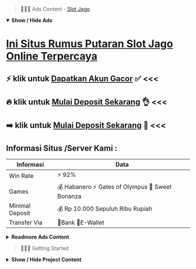 > :red_circle::red_circle::red_circle: Ads Content - [Slot Jago](https://atom.io/packages/slot-jago)

<details open><summary><b>Show / Hide Ads</b></summary>

# [Ini Situs Rumus Putaran Slot Jago Online Terpercaya](https://atom.io/packages/slot-jago)
## :zap: klik untuk [Dapatkan Akun Gacor](https://178.128.112.84/) :white_check_mark: <<< 
## :fire: klik untuk [Mulai Deposit Sekarang](https://178.128.112.84/register/) :ok_hand: <<< 
## :arrow_right: klik untuk [Mulai Deposit Sekarang](https://178.128.112.84/register/) :100: <<< 

## Informasi Situs /Server Kami : 

| Informasi  | Data |
| ------------- | ------------- |
| Win Rate  | ⚡ 92% |
| Games  | 💰 Habanero ⚡ Gates of Olympus 🔱 Sweet Bonanza |
| Minimal Deposit  | 💰 Rp 10.000 Sepuluh Ribu Rupiah |
| Transfer Via  | 🏅Bank 🏅E-Wallet |

<details><summary><b>Readmore Ads Content</b></summary>

## Table Of Content
- [Rekomendasi Bo Game Slot](#game-slot)
- [Trik Gacor Bandar Judi Agentotoplay](#bandar-judi-agentotoplay)
- [Situs Permainan Game Judi Slot Online](#game-judi-slot-online)
- [Bocoran Terbaru Slot Gacor 2022](#slot-gacor-2022)
- [Cara Main Link Slot Gacor 2022](#link-slot-gacor-2022)
- [Live Info Slot Online Pragmatic](#slot-online-pragmatic)

## Game Slot
Memiliki Tingkat Kepercayaan Tertinggi, Dibandingkan serta total Anggota dekat game lainnya, slot memiliki besaran paling banyak sebab selain hal pada atas, pengoperasian waktu game ini jug sangat gampang sekali. Pemain cuma butuh memanfaatkan gadgetnya tidak cukup 70% - 80% untuk bermain. Hal ini yang membuat game slot jadi game terpercaya seleksian umat judi slot online terpercaya. Kepercayaan ini yang menciptakan member selalu menaruh jalan tinggi untuk senantiasa bermain lalu menikmati sifat - karakteristik unggulan dari judi slot online terpercaya. 
## Bandar Judi Agentotoplay
-Selamat berasal dalam Agentotoplay situs judi slot online paling gacor tahun ini. Kami masuk agar menyampaikan ketenangan pula kenaiman waktu bermain judi online, salah satunya yang paling tidak sedikit dicari yakni menyediakan ratusan game slot gacor.Kami lumayan telah berkerjasama pakai beragam provider terkenal tatkala ini agar menyiapkan banyak sekali kualitas mainan judi yang mampu kamu mainkan pakai bonus hadiah jackpot yang amat besar, diantaranya joker123, microgaming, pragmatic play lagi tengah tidak sedikit lainnya lagi.Sebagai situs unggul pastinya tidak cuma menyuguhkan pertunjukan slot saja, melainkan terdapat beberapa game yang bonafit seperti judi bola, judi casino, judi poker cukup togel online.Kami jua menyediakan keluasan pada tentang pembicaraan semacam slot deposit e-money, datang bank ternama dekat Indonesia. Cuma serta minimal deposit 10rb pun sudah sanggup permainan beserta berkesempatan agar meraih keunggulan hebat batas ratusan juta rupiah.
## Game Judi Slot Online
Slot Gacor musim ini Telah mempersiapkan CS Profesional selama 24 jam nyata memberikan bantuan daftar Slot Online, Taruhan Bola, Casino Online, Poker Online serta sajikan bermacam bobot Bonus yang senantiasa selesai dinikmati untuk kalian semua masing- masing Minggunya. Prioritas kita disini merupakan sekalian negosiasi Deposit, withdraw selanjutnya daftar jelas senantiasa kami selesaikan serta amat segera lagi tidak bertambah dari 2 menit dengan perantara sifat Livechat, Whatsapp, Line, SMS ataupun Telepon dengan lain-lainnya.
## Slot Gacor 2022
Bebas menyortir kualitas mesin palar dimainkan, Salah suatu argumen yang bisa memberikan kepuasan terhadap taruhan slot yang saudara mainkan yakni lantaran bisa sama gratis menyortir bobot mesin Situs Slot Gacor Resmi apa juga yang kepingin dimainkan, sebab ada banyak saringan bobot mesin berikut tema karakter mesin yang setiap jam bisa dimainkan supaya terhindar dari adanya kejenuhan selama memainkannya lantaran bisa menikmati keonaran yang berbeda-beda dalam setiap mutu mesinnya untuk memainkan game tersebut. Tentu ini jadi salah suatu sebab yang menciptakan Anggota selalu puas memainkannya, lantaran kadang mampu menikmati beraneka ragam preferensi mesin slot tersebut.
## Link Slot Gacor 2022
Permainan slot online genap beserta memuaskan, Kepuasan member ialah salah suatu prioritas  untuk situs judi slot online terpercaya pada Indonesia, sehingga agar menciptakan tentang tersebut, sayap situs judi slot terpercaya menyuguhkan berbagai macam kualitas pertunjukan judi slot terlengkap serupa taruhan kamu sanggup merasakan puas berbaur pada dalamnya. Game slot terlengkap yang disediakan situs judi slot terpercaya telah jelas mampu menciptakan kamu jadi makin mudah untuk memasang mainan slot manapun tatkala menginginkan bisa keberuntungan terbaik.
## Slot Online Pragmatic
Perlu kalian tahu saja saat ini ini berbarengan berkembangnya teknologi, tidak sedikit serta perihal yang dapat dikerjakan sama kesuksesan teknologi ini khususnya buat jaringan internet. Karena serta serupa itu kalian mampu memainkan pertunjukan judi slot selaku online bilamana melulu menurut fleksibel, tanpa wajar mendatangi satu buah kasino. Perangkat yang dibutuhkan serta cuma berbentuk komputer, tablet maupun ponsel pintar agar dapat mengakses beserta memainkan semata pertunjukan tersedia. Berbagai keluasan lainnya pula bisa dirasakan semacam halnya melakukan pendaftaran ataupun prosedur deposit yang mampu dilakukan pakai gesit lagi amat praktis dengan demikian nggak membutuhkan peluang banyak agar mampu buru-buru permainan game slot online ini.

</details>

</details>

> :red_circle::red_circle::red_circle: Getting Started

<details><summary><b>Show / Hide Project Content</b></summary>

#  Project Name / Title : 
ATPEngine Project #98
##  Getting Started : 
These instructions will get you a copy of the project up and running on your local machine for development and testing purposes. See deployment for notes on how to deploy the project on a live system.

##  Installation for ATPEngine Project #98 : 
A step by step guide that will tell you how to get the development environment up and running.
<ul><li>How to install #1</li><li>How to install #2</li><li>How to install #3</li><li>How to install #4</li><li>How to install #5</li><li>How to install #6</li></ul>

##  Usage : 
A few examples of useful commands and/or tasks.
<ul><li>Usage #1</li><li>Usage  #2</li><li>Usage  #3</li><li>Usage #4</li><li>Usage  #5</li><li>Usage  #6</li></ul>

##  Ads Links : 
Get To Know about our other ads.


[Daftar Situs Slot Paling Gacor](https://atom.io/packages/daftar-situs-slot)

[Slot Terbaru 2021 Paling Gacor](https://atom.io/packages/slot-terbaru-2021)

[Bocoran Slot Admin Paling Gacor](https://atom.io/packages/bocoran-slot-admin)

[Sph Slot Paling Gacor](https://atom.io/packages/sph-slot)

[Slot Game Online Paling Gacor](https://atom.io/packages/slot-game-online)

[Bandar Judi Slot Paling Gacor](https://atom.io/packages/bandar-judi-slot)

##  Additional Project That Can Be Usefull : 
Get To Know about our other projects.


[ATPEngine Project #2](https://atom.io/packages/atpengine-project-2)

[ATPEngine Project #41](https://atom.io/packages/atpengine-project-41)

[ATPEngine Project #55](https://atom.io/packages/atpengine-project-55)

[ATPEngine Project #70](https://atom.io/packages/atpengine-project-70)

[ATPEngine Project #1](https://atom.io/packages/atpengine-project-1)

[ATPEngine Project #74](https://atom.io/packages/atpengine-project-74)

[ATPEngine Project #24](https://atom.io/packages/atpengine-project-24)

[ATPEngine Project #17](https://atom.io/packages/atpengine-project-17)

[ATPEngine Project #69](https://atom.io/packages/atpengine-project-69)

[ATPEngine Project #35](https://atom.io/packages/atpengine-project-35)

##  Master Project : 
Incase you want to know more about our master project, please visit [ATPEngine Home Project](https://atom.io/packages/atpengine-home-project)

</details>
